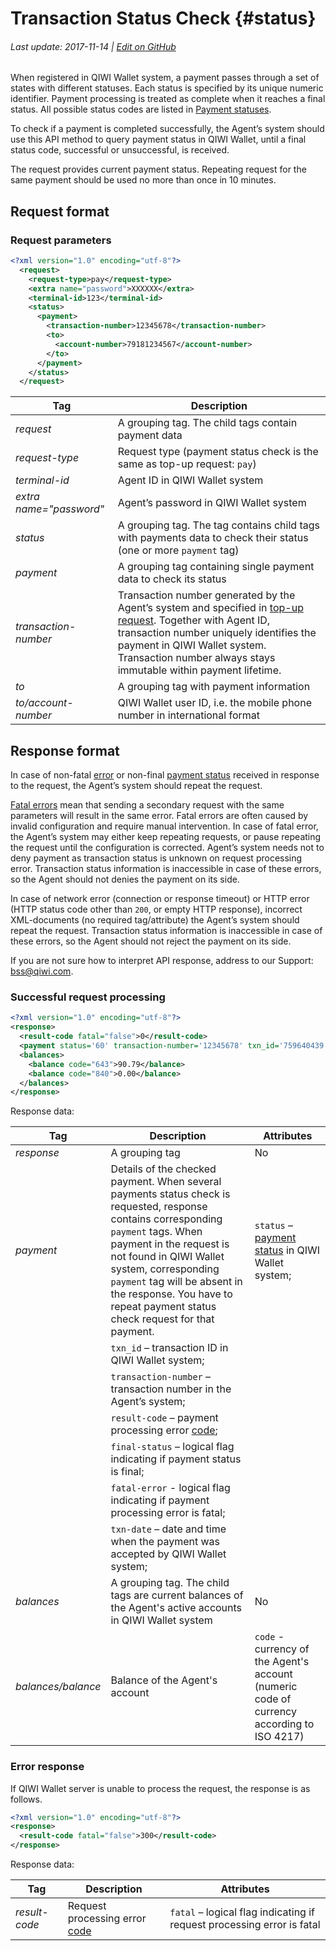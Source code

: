 # Transaction Status Check {#status}

###### Last update: 2017-11-14 | [Edit on GitHub](https://github.com/QIWI-API/topup-wallet-doc/blob/master/_topup-status_en.html.md)

When registered in QIWI Wallet system, a payment passes through a set of states with different statuses. Each status is specified by its unique numeric identifier. Payment processing is treated as complete when it reaches a final status. All possible status codes are listed in [Payment statuses](#statuses).

To check if a payment is completed successfully, the Agent’s system should use this API method to query payment status in QIWI Wallet, until a final status code, successful or unsuccessful, is received.

<aside class="notice">The request provides current payment status. Repeating request for the same payment should be used no more than once in 10 minutes.</aside>

## Request format


### Request parameters

~~~xml
<?xml version="1.0" encoding="utf-8"?>
  <request>
    <request-type>pay</request-type>
    <extra name="password">XXXXXX</extra>
    <terminal-id>123</terminal-id>
    <status>
      <payment>
        <transaction-number>12345678</transaction-number>
        <to>
          <account-number>79181234567</account-number>
        </to>
      </payment>
    </status>
  </request>
~~~

Tag|Description
-|-
*request*| A grouping tag. The child tags contain payment data
*request-type* | Request type (payment status check is the same as top-up request: `pay`)
*terminal-id* | Agent ID in QIWI Wallet system
*extra name="password"* | Agent’s password in QIWI Wallet system
*status*|A grouping tag. The tag contains child tags with payments data to check their status (one or more `payment` tag)
*payment*|A grouping tag containing single payment data to check its status
*transaction-number* | Transaction number generated by the Agent’s system and specified in [top-up request](#payment). Together with Agent ID, transaction number uniquely identifies the payment in QIWI Wallet system. Transaction number always stays immutable within payment lifetime.
*to*|A grouping tag with payment information
*to/account-number* | QIWI Wallet user ID, i.e. the mobile phone number in international format

## Response format

In case of non-fatal [error](#tech_error) or non-final [payment status](#statuses) received in response to the request, the Agent’s system should repeat the request.

[Fatal errors](#tech_error) mean that sending a secondary request with the same parameters will result in the same error. Fatal errors are often caused by invalid configuration and require manual intervention. In case of fatal error, the Agent’s system may either keep repeating requests, or pause repeating the request until the configuration is corrected. Agent’s system needs not to deny payment as transaction status is unknown on request processing error. Transaction status information is inaccessible in case of these errors, so the Agent should not denies the payment on its side.

In case of network error (connection or response timeout) or HTTP error (HTTP status code other than `200`, or empty HTTP response), incorrect XML-documents (no required tag/attribute) the Agent’s system should repeat the request. Transaction status information is inaccessible in case of these errors, so the Agent should not reject the payment on its side.

<aside class="success">If you are not sure how to interpret API response, address to our Support: <a href="mailto:bss@qiwi.com">bss@qiwi.com</a>.</aside>

### Successful request processing

~~~xml
<?xml version="1.0" encoding="utf-8"?>
<response>
  <result-code fatal="false">0</result-code>
  <payment status='60' transaction-number='12345678' txn_id='759640439' result-сode='0' final-status='true' fatal-error='false' txn-date='12.03.2012 14:24:38'  />
  <balances>
    <balance code="643">90.79</balance>
    <balance code="840">0.00</balance>
  </balances>
</response>
~~~

Response data:

Tag|Description|Attributes
--------|------|---------
*response*	| A grouping tag|No
*payment* | Details of the checked payment. When several payments status check is requested, response contains corresponding `payment` tags. When payment in the request is not found in QIWI Wallet system, corresponding `payment` tag will be absent in the response. You have to repeat payment status check request for that payment.| `status` – [payment status](#statuses) in QIWI Wallet system;
 | | `txn_id` – transaction ID in QIWI Wallet system;
 | | `transaction-number` – transaction number in the Agent’s system;
 | | `result-code` – payment processing error [code](#error);
 | | `final-status` – logical flag indicating if payment status is final;
 | |  `fatal-error` - logical flag indicating if payment processing error is fatal;
 | | `txn-date` – date and time when the payment was accepted by QIWI Wallet system;
*balances*|A grouping tag. The child tags are current balances of the Agent's active accounts in QIWI Wallet system |No
*balances/balance* | Balance of the Agent's account| `code` - currency of the Agent's account (numeric code of currency according  to ISO 4217)

### Error response

If QIWI Wallet server is unable to process the request, the response is as follows.

~~~xml
<?xml version="1.0" encoding="utf-8"?>
<response>
  <result-code fatal="false">300</result-code>
</response>
~~~

Response data:

Tag|Description|Attributes
--------|------|---------
*result-code* | Request processing error [code](#tech_error)| `fatal` – logical flag indicating if request processing error is fatal
